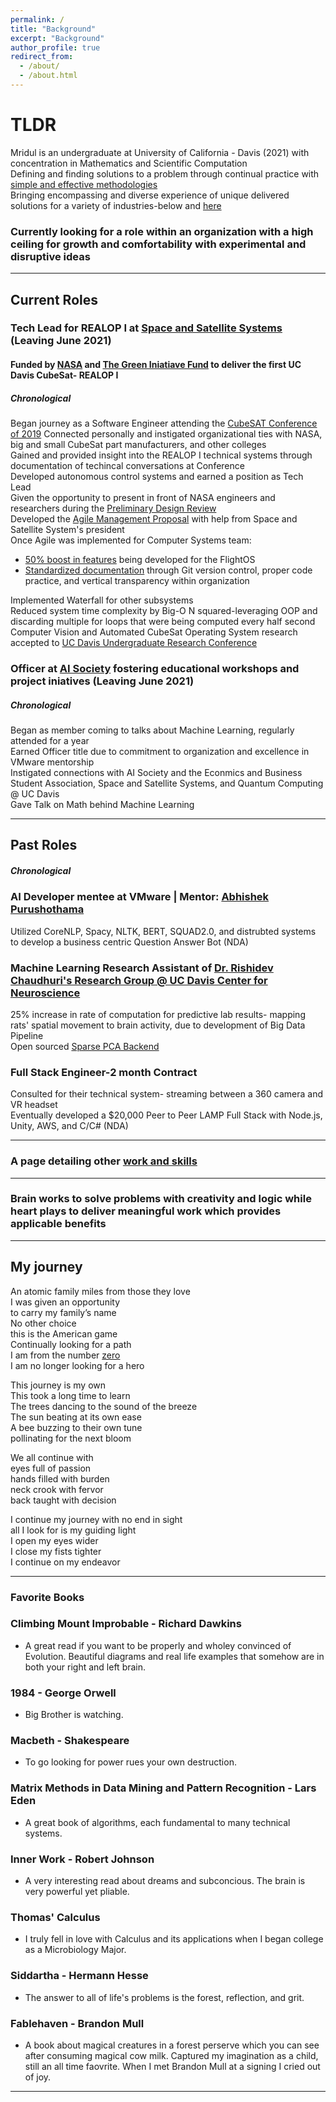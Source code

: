 ```yaml
---
permalink: /
title: "Background"
excerpt: "Background"
author_profile: true
redirect_from: 
  - /about/
  - /about.html
---
```

# TLDR

Mridul is an undergraduate at University of California - Davis (2021) with concentration in Mathematics and Scientific Computation          
Defining and finding solutions to a problem through continual practice with [simple and effective methodologies](https://mertall.github.io/mertall//cv/#skills)    
Bringing encompassing and diverse experience of unique delivered solutions for a variety of industries-below and [here](https://mertall.github.io/mertall//cv/#research)  

### Currently looking for a role within an organization with a high ceiling for growth and comfortability with experimental and disruptive ideas        

--- 
## Current Roles

### Tech Lead for REALOP I at [Space and Satellite Systems](https://www.ucdspaceandsatellitesystems.com/) (Leaving June 2021)    

#### Funded by [NASA](https://www.nasa.gov/content/about-cubesat-launch-initiative) and [The Green Iniatiave Fund](https://tgif.ucdavis.edu/) to deliver the first UC Davis CubeSat- REALOP I                      

##### Chronological       
Began journey as a Software Engineer attending the [CubeSAT Conference of 2019](https://www.linkedin.com/in/m161803398875s/detail/overlay-view/urn:li:fsd_profileTreasuryMedia:(ACoAACPUQp8BFbg_2SYAMZP5IzlGJQriLrFAYAM,1589568728711)/)     
Connected personally and instigated organizational ties with NASA, big and small CubeSat part manufacturers, and other colleges      
Gained and provided insight into the REALOP I technical systems through documentation of techincal conversations at Conference                   
Developed autonomous control systems and earned a position as Tech Lead        
Given the opportunity to present in front of NASA engineers and researchers during the [Preliminary Design Review](https://docs.google.com/presentation/d/1vQKaiEhmzjhkJINsw5upEErIL7w0eli49ZhPyFmvKlU/edit?usp=sharing)             
Developed the [Agile Management Proposal](https://docs.google.com/document/d/1HTuV9DAut5XUEbByYMVwbrtg67TxJGHilfT-uTqb6LQ/edit?usp=sharing) with help from Space and Satellite System's president          
Once Agile was implemented for Computer Systems team:       
* [50% boost in features](https://github.com/uc-davis-space-and-satellite-systems/efos/projects/1) being developed for the FlightOS       
* [Standardized documentation](https://github.com/uc-davis-space-and-satellite-systems/efos#flight-operating-system-fos) through Git version control, proper code practice, and vertical transparency within organization          

Implemented Waterfall for other subsystems         
Reduced system time complexity by Big-O N squared-leveraging OOP and discarding multiple for loops that were being computed every half second               
Computer Vision and Automated CubeSat Operating System research accepted to [UC Davis Undergraduate Research Conference](https://urc.ucdavis.edu/conference)           

### Officer at [AI Society](http://aisocietydavis.com/) fostering educational workshops and project iniatives (Leaving June 2021)      

##### Chronological    

Began as member coming to talks about Machine Learning, regularly attended for a year       
Earned Officer title due to commitment to organization and excellence in VMware mentorship         
Instigated connections with AI Society and the Econmics and Business Student Association, Space and Satellite Systems, and Quantum Computing @ UC Davis      
Gave Talk on Math behind Machine Learning         

---
## Past Roles

##### Chronological    

### AI Developer mentee at VMware | Mentor: [Abhishek Purushothama](https://www.linkedin.com/in/abhishekpurushothama/)     
Utilized CoreNLP, Spacy, NLTK, BERT, SQUAD2.0, and distrubted systems to develop a business centric Question Answer Bot (NDA)                

### Machine Learning Research Assistant of [Dr. Rishidev Chaudhuri's Research Group @ UC Davis Center for Neuroscience](https://chaudhurilab.faculty.ucdavis.edu/people/)            
25% increase in rate of computation for predictive lab results- mapping rats' spatial movement to brain activity, due to development of Big Data Pipeline        
Open sourced [Sparse PCA Backend](https://github.com/mridulsar/PCA)       
   
### Full Stack Engineer-2 month Contract    
Consulted for their technical system- streaming between a 360 camera and VR headset     
Eventually developed a $20,000 Peer to Peer LAMP Full Stack with Node.js, Unity, AWS, and C/C# (NDA) 

---

### A page detailing other [work and skills](https://mertall.github.io/mertall//cv/)         

---        
   
### Brain works to solve problems with creativity and logic while heart plays to deliver meaningful work which provides applicable benefits    


---
## My journey    
An atomic family miles from those they love    
I was given an opportunity     
to carry my family’s name     
No other choice     
this is the American game     
Continually looking for a path   
I am from the number [zero](https://www.google.com/search?client=firefox-b-1-d&ei=XQxAYPfABMP5-gSJ1bXQAw&q=+Brahmagupta+zero&oq=+Brahmagupta+zero&gs_lcp=Cgdnd3Mtd2l6EAMyBQguEJMCMgYIABAHEB4yBggAEAcQHjIICAAQBxAFEB4yBggAEAgQHjIGCAAQBxAeOgcIABCwAxBDOgcILhCwAxBDOgQIABBDOggIABCxAxCDAToHCAAQsQMQQzoFCAAQsQM6AggAOgcILhANEJMCUL9fWNqAAWCcigFoAnACeACAAfcDiAHACpIBCzAuMy4wLjEuMC4xmAEAoAEBoAECqgEHZ3dzLXdpesgBCsABAQ&sclient=gws-wiz&ved=0ahUKEwi345zllJXvAhXDvJ4KHYlqDToQ4dUDCAw&uact=5)    
I am no longer looking for a hero   

This journey is my own    
This took a long time to learn    
The trees dancing to the sound of the breeze    
The sun beating at its own ease   
A bee buzzing to their own tune    
pollinating for the next bloom    

We all continue with    
eyes full of passion    
hands filled with burden    
neck crook with fervor    
back taught with decision    

I continue my journey with no end in sight    
all I look for is my guiding light    
I open my eyes wider    
I close my fists tighter    
I continue on my endeavor   

---
### Favorite Books

### Climbing Mount Improbable - Richard Dawkins     

 * A great read if you want to be properly and wholey convinced of Evolution. Beautiful diagrams and real life examples that somehow are in both your right and left brain.     
 
### 1984 - George Orwell

 * Big Brother is watching. 
 
### Macbeth - Shakespeare

 * To go looking for power rues your own destruction.    
 
### Matrix Methods in Data Mining and Pattern Recognition - Lars Eden

 * A great book of algorithms, each fundamental to many technical systems.   
 
### Inner Work - Robert Johnson     

 * A very interesting read about dreams and subconcious. The brain is very powerful yet pliable.    
 
### Thomas' Calculus     

 * I truly fell in love with Calculus and its applications when I began college as a Microbiology Major.    
 
### Siddartha - Hermann Hesse    

 * The answer to all of life's problems is the forest, reflection, and grit.   
 
### Fablehaven - Brandon Mull     

 * A book about magical creatures in a forest perserve which you can see after consuming magical cow milk. Captured my imagination as a child, still an all time faovrite. When I met Brandon Mull at a signing I cried out of joy.  

---


